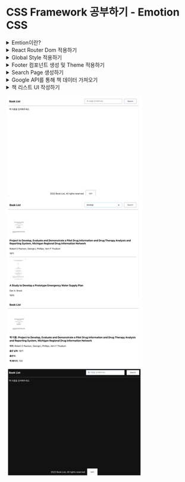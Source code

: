 # CSS Framework 공부하기 - Emotion CSS

<details>
<summary>Emtion이란?</summary>

> Emotion js는 JavaScript로 CSS 스타일을 작성하도록 설계된 라이브러리이다. <br />
> 소스 맵, 레이블 및 테스트 유틸리티와 같은 기능을 통해 뛰어난 개발자 경험과 함께 강력하고 예측 가능한 스타일 구성을 제공한다. <br />
> 문자열 및 개체 스타일이 모두 지원된다.;

#### Emotion js는 주로 Framework Agnostic과 React 두 가지 방식으로 사용된다.
- Agnotic은 일반화되어 다양한 시스템 간에 상호 운용할 수 있는 것을 말한다.

#### Framework Agnostic
- Emotino은 프레임워크에 구애받지 않는 라이브러리이다. 
  - 즉, 다양한 프레임워크 및 라이브러리에서 사용할 수 있다. 
  - 동일한 강력한 API와 기능으로 원하는 모든 곳에서 사용할 수 있다.
- @emotion/css 패키지는 프레임워크에 구애받지 않으며 Emotion을 사용하는 가장 간단한 방법이다.
- 추가 설정, babel 플러그인 또는 기타 구성 변경이 필요하지 않다.
- vendor-prefixing, nested selector 및 미디어 쿼리(media queries)를 지원한다.
- css 함수를 사용하여 클래스 이름을 생성하고 cx를 사용하여 구성하는 것을 선호한다.
![Alt text](welcom_readme_image/image.png)

<br />

#### React
- @emotion/react 패키지는 React가 필요하며 가능한 경우 해당 프레임워크 사용자에게 권장된다.
- 구성 가능한 빌드 환경에서 React를 사용할 때 가장 좋다.
- CSS Prop
  - style prop과 유사하며, vendor-prefixing, nested selector 및 미디어 쿼리(media queries)를 지원한다.
  - 개발자가 스타일이 지정된 API 추상화를 건너뛰고 구성 요소와 요소를 직접 스타일 지정할 수 있다.
  - css prop은 또한 개발자가 공통 및 사용자 정의 가능한 값에 쉽게 액세스할 수 있도록 하는 인수로 테마와 함께 호출되는 함수를 허용한다.
- 아무런 configuration 없이 서버 사이드 렌더링을 지원한다.
- 테마 기능을 기본적으로 사용할 수 있다.
- 적절한 패턴과 구성이 설정되었는지 확인하기 위해 ESLint 플러그인을 사용할 수 있다.
![Alt text](welcom_readme_image/image-1.png)

- [@emotion/styled](https://emotion.sh/docs/styled) 패키지는 구성 요소를 만들기 위해 styled.div 스타일 API를 사용하는 것을 선호하는 사람들을 위한 것이다.
![Alt text](welcom_readme_image/image-2.png)

#### 전체 폴더 생성
![Alt text](welcom_readme_image/image-3.png)

<br />

#### 전체 파일 생성
![Alt text](welcom_readme_image/image-4.png)

<br />

#### 필요 패키지 설치
```bash
npm install @emotion/react @emotion/styled axios react-router-dom
```

</details>

<details>
<summary> React Router Dom 적용하기</summary>

### React Router Dom 이란?
- 리액트를 사용할 때 페이지를 이동할 수 있도록 도와주는 라이브러리이다.
- 리액트는 SPA(Single Page Application)를 기본으로 하기 때문에 하나의 페이지에서 동적으로 화면을 바꿔간다.
- BrowserRouter : History API를 사용해 URL과 UI를 동기화하는 라우터
- Routes : Route에 매치되는 첫번째 요소를 렌더링
- Route : 컴포넌트 속성에 설정된 URL과 현재 경로가 일치하면 해당하는 컴포넌트를 렌더링
- Link : a 태그와 비슷하며 to 속성에 설정된 링크로 이동, 기록이 history 객체에 저장된다.

```javascript
import './App.css';
import { BrowserRouter, Outlet } from 'react-router-dom';
import { Routes } from 'react-router-dom';
import { Route } from 'react-router-dom';
import SearchPage from './pages/SearchPage';
import BookDetailPage from './pages/BookDetailPage';

const Layout = () => {
  <div>
    <Outlet />
  </div>
}

function App() {
  return (
    <BrowserRouter>
      <Routes>
        <Route path="/" element={<Layout />}>
          <Route index element={<SearchPage />} />
          <Route path='/book:bookId' element={<BookDetailPage />} />
        </Route>
      </Routes>
    </BrowserRouter>
  );
}

export default App;

```

</details>

<details>
<summary>Global Style 적용하기</summary>

### [Global Style](https://emotion.sh/docs/globals)
- 우리는 폰트 설정과 같은 글로벌 CSS를 삽입하고 싶을 때가 있을 수 있다.
- 이를 위해 Global 컴포넌트를 사용할 수 있다. 
- 이 컴포넌트는 동일한 값들을 받는 styles 프롭을 허용하며, css 프롭과 동일한 값을 받지만 전역적으로 스타일을 삽입한다. 
- 전역 스타일은 스타일이 변경되거나 Global 컴포넌트가 언마운트될 때 제거된다.

```javascript
const Layout = () => {
  <div>
    <Global 
      styles={css`
        body {
          background-color: white;
          color: black;
          transition-duration: 0.2s;
          transition-property: background-color, color;
        }
        a {
          color: black;
          text-decoration: none;
        }
        ul {
          list-style:none;
          padding: 0;
        }
      `}
    />
    <Outlet />
  </div>
}
```

</details>

<details>
<summary>Footer 컴포넌트 생성 및 Theme 적용하기</summary>

```javascript
/** @jsxImportSource @emotion/react */

import React from "react";
import { css } from "@emotion/react";

const Footer = () => {
  return (
    <div
      css={css`
        margin: 1rem 0;
        display: flex;
        justify-content: center;
      `}
    >
      <p>Book List Inc, All rights reserved.</p>

      <button
        css={css`
          background-color: #fcfcfd;
          color: #36395a;
          border: 1px solid rgba(34, 36, 38, 0.5);
          padding: 0.6rem 1.5rem;
          margin-left: 15px;
          border-radius: 3px;
          cursor: pointer;

          &:hover {
            transform: translateY(-2px);
          }
        `}
      >
        dark
      </button>
    </div>
  );
};

export default Footer;

```
#### 에러 및 해결방법
![Alt text](welcom_readme_image/image-5.png)
- App.js / Footer.js에 /** @jsxImportSource @emotion/react */ 추가
  
<br />

### 버튼을 눌렀을 때 테마 변경하기
#### [테마](https://emotion.sh/docs/theming) 생성
```javascript
export const themeLight = {
  text: "#000",
  background: "#fff",
};

export const themeDark = {
  text: "#fff",
  background: "#121212",
}
```

#### ThemeProvider로 감싸주기
```javascript
function App() {
  const [isDark, setIsDark] = useState(false);
  return (
    <BrowserRouter>
      <ThemeProvider theme={isDark ? themeDark : themeLight}>
        <Routes>
          <Route path="/" element={<Layout isDark={isDark} setIsDark={setIsDark} />}>
            <Route index element={<SearchPage />} />
            <Route path="/book:bookId" element={<BookDetailPage />} />
          </Route>
        </Routes>
      </ThemeProvider>
    </BrowserRouter>
  );
}
```

#### Theme 사용하기
```javascript
const Layout = ({isDark, setIsDark}) => {
  const theme = useTheme();
  
  return (
    <div>
      <Global
        styles={css`
          body {
            background-color: ${theme.background};
            color: ${theme.text};
            transition-duration: 0.2s;
            transition-property: background-color, color;
          }
          a {
            color: ${theme.text};
            text-decoration: none;
          }
          ul {
            list-style: none;
            padding: 0;
          }
        `}
      />
      <div
        css={css`
          min-height: 90vh;
        `}
      >
        <Outlet />
      </div>
      <Footer isDark={isDark} setIsDark={setIsDark} />
    </div>
  );
};
```

#### 버튼 눌러서 테마 변경하기
```javascript
/** @jsxImportSource @emotion/react */

import React from "react";
import { css } from "@emotion/react";

const Footer = ({isDark, setIsDark}) => {
  return (
    <div
      css={css`
        margin: 1rem 0;
        display: flex;
        justify-content: center;
      `}
    >
      <p>Book List Inc, All rights reserved.</p>

      <button
        css={css`
          background-color: #fcfcfd;
          color: #36395a;
          border: 1px solid rgba(34, 36, 38, 0.5);
          padding: 0.6rem 1.5rem;
          margin-left: 15px;
          border-radius: 3px;
          cursor: pointer;

          &:hover {
            transform: translateY(-2px);
          }
        `}
        onClick={() => setIsDark(!isDark)}
      >
        {isDark ? "dark" : "light"}
      </button>
    </div>
  );
};

export default Footer;

```


</details>

<details>
<summary>Search Page 생성하기</summary>

### Header UI(SearchPage) 생성
```javascript
import React from "react";
import styled from "@emotion/styled";
import BookSearchForm from './../components/BookSearchForm';

export const LogoText = styled.h3`
  margin: 0;
`;

const Container = styled.div`
  max-width: 960px;
  padding: 15px;
  margin: 0 auto;
`;

const Header = styled.header`
  border-bottom: 1px solid gray;
`;

const HeaderContainer = styled(Container)`
  display: flex;
  align-items: center;
  @media (max-width: 778px) {
    flex-direction: column;
    align-items: flex-start;
  }
`;

const HeaderSearchForm = styled.div`
  margin-left: auto;
`;

const SearchPage = () => {
  console.log("hello search");
  return (
    <Header>
      <HeaderContainer>
        <LogoText>Book List</LogoText>
        <HeaderSearchForm>
          <BookSearchForm />
        </HeaderSearchForm>
      </HeaderContainer>
    </Header>
  );
};

export default SearchPage;

```

### BookSearch Form 컴포넌트 생성
```javascript
import React from "react";
import styled from "@emotion/styled";

const Input = styled.input`
  outline: 0;
  padding: 0.6rem 1rem;
  border: 1px solid rgba(34, 36, 38, 0.5);
  border-radius: 3px;
  min-width: 280px;
  &:focus,
  &:active {
    border-color: #85b7d9;
  }
  @media (max-width: 778px) {
    margin-top: 10px;
  }
`;

const Button = styled.button`
  background-color: #fcfcfd;
  color: 36395a;
  border: 1px solid rgba(34, 36, 38, 0.5);
  padding: 0.6rem 1.5rem;
  margin-left: 15px;
  border-radius: 3px;
  cursor: pointer;

  &:hover {
    transform: translateY(-2px);
  }
`;

const Form = styled.form``;

const BookSearchForm = () => {
  return (
    <Form>
      <Input type="search" placeholder="책 이름을 검색해주세요." />
      <Button type="submit">Search</Button>
    </Form>
  );
};

export default BookSearchForm;

```

</details>

<details>
<summary>Google API를 통해 책 데이터 가져오기</summary>

### 검색 로직 작성(SearchPage)
```javascript
// SearchPage.js
import React from "react";
import styled from "@emotion/styled";
import BookSearchForm from './../components/BookSearchForm';
import {useState} from "react";
import axios from 'axios';

export const LogoText = styled.h3`
  margin: 0;
`;

const Container = styled.div`
  max-width: 960px;
  padding: 15px;
  margin: 0 auto;
`;

const Header = styled.header`
  border-bottom: 1px solid gray;
`;

const HeaderContainer = styled(Container)`
  display: flex;
  align-items: center;
  @media (max-width: 778px) {
    flex-direction: column;
    align-items: flex-start;
  }
`;

const HeaderSearchForm = styled.div`
  margin-left: auto;
`;

const SearchPage = () => {
  const [searchTerm, setSearchTerm] = useState("");
  const [books, setBooks] = useState({});
  const [loading, setLoading] = useState(false);

  const API_BASE_URL = `https://www.googleapis.com/books`;

  const fetchBooks = async () => {
    setLoading(true);
    try {
      const result = await axios.get(`${API_BASE_URL}/v1/volumes?q=${searchTerm}`);
      setBooks(result.data);
    } catch(error) {
      console.log(error);
    }

  }

  const handleChange = e => {
    setSearchTerm(e.target.value);
  }

  const handleSubmit = e => {
    e.preventDefault();
    fetchBooks();
  }

  return (
    <Header>
      <HeaderContainer>
        <LogoText>Book List</LogoText>
        <HeaderSearchForm>
          <BookSearchForm onChange={handleChange} onSubmit={handleSubmit} searchTerm={searchTerm}/>
        </HeaderSearchForm>
      </HeaderContainer>
    </Header>
  );
};

export default SearchPage;

```

```javascript
// BookSearchForm.js
import React from "react";
import styled from "@emotion/styled";

const Input = styled.input`
  outline: 0;
  padding: 0.6rem 1rem;
  border: 1px solid rgba(34, 36, 38, 0.5);
  border-radius: 3px;
  min-width: 280px;
  &:focus,
  &:active {
    border-color: #85b7d9;
  }
  @media (max-width: 778px) {
    margin-top: 10px;
  }
`;

const Button = styled.button`
  background-color: #fcfcfd;
  color: 36395a;
  border: 1px solid rgba(34, 36, 38, 0.5);
  padding: 0.6rem 1.5rem;
  margin-left: 15px;
  border-radius: 3px;
  cursor: pointer;

  &:hover {
    transform: translateY(-2px);
  }
`;

const Form = styled.form``;

const BookSearchForm = ({ onChange, onSubmit, searchTerm }) => {
  return (
    <Form onSubmit={onSubmit}>
      <Input
        type="search"
        placeholder="책 이름을 검색해주세요."
        onChange={onChange}
        value={searchTerm}
      />
      <Button type="submit">Search</Button>
    </Form>
  );
};

export default BookSearchForm;

```

</details>

<details>
<summary>책 리스트 UI 작성하기</summary>

### 책 데이터 가져올 때 loader 보여주기
```javascript
// Loader.js
/** @jsxImportSource @emotion/react */

import { useTheme } from "@emotion/react";
import React from "react";
import { css } from "@emotion/react";

const Loader = ({ loading, children }) => {
  const theme = useTheme();

  return (
    <>
      {loading ? (
        <div
          css={css`
            color: ${theme.text};
            text-align: center;
            padding: 20px 0;
          `}
        >
          {children}
        </div>
      ) : null}
    </>
  );
};

export default Loader;
```

### BookList UI 생성하기
```javascript
import React from "react";
import { Link } from "react-router-dom";
import formatAuthors from "../helpers/formatAuthors";

const Book = ({ book }) => {
  return (
    <li>
      <div>
        <img
          alt={`${book.volumeInfo.title} book`}
          src={`http://books.google.com/books/content?id=${book.id}&printsec=frontcover&img=1&zoom=1&source=gbs_api`}
        />
        <div>
          <Link to={`/book${book.id}`}>
            <h3>{book.volumeInfo.title}</h3>
          </Link>
          <p>{formatAuthors(book.volumeInfo.authors)}</p>
          <p>{book.volumeInfo.publishedDate}</p>
        </div>
      </div>
    </li>
  );
};

const BookList = ({ books }) => {
  if (!books.totalItems) {
    return <div>책 이름을 검색해주세요.</div>;
  } else if (books.totalItems === 0) {
    return <div>찾고 있는 책이 없습니다.</div>;
  } else {
    return (
      <ul>
        {books.items.map((book, index) => {
          return <Book book={book} key={index} />;
        })}
      </ul>
    );
  }
};

export default BookList;

```
![Alt text](welcom_readme_image/image-6.png)


### formatAuthors 함수 작성하기
```javascript
const formatAuthors = authors => {
    if(!authors){
        authors = '';
    } else {
        authors = authors.join(', ')
    }
    return authors;
}

export default formatAuthors;
```

</details>

![Alt text](result.png)
